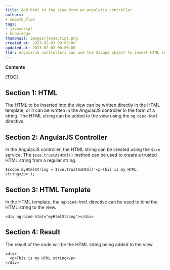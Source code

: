 ```yaml
---
title: Add html to the view from an angularjs controller
authors:
- smooth_flow
tags:
- javascript
- knowledge
thumbnail: images/javascript.png
created_at: 2023-02-03 00:00:00
updated_at: 2023-02-03 00:00:00
tldr: AngularJS controllers can use the $scope object to insert HTML into the view by setting the $scope.html variable.
---
```


**Contents**

[TOC]

## Section 1: HTML

The HTML to be inserted into the view can be written directly in the HTML template, or it can be written in the AngularJS controller in the form of a string. The HTML string can be added to the view using the `ng-bind-html` directive.

## Section 2: AngularJS Controller

In the AngularJS controller, the HTML string can be created using the `$sce` service. The `$sce.trustAsHtml()` method can be used to create a trusted HTML string from a regular string.

```
$scope.myHtmlString = $sce.trustAsHtml('<p>This is my HTML string</p>');
```

## Section 3: HTML Template

In the HTML template, the `ng-bind-html` directive can be used to bind the HTML string to the view.

```
<div ng-bind-html="myHtmlString"></div>
```

## Section 4: Result

The result of the code will be the HTML string being added to the view.

```
<div>
  <p>This is my HTML string</p>
</div>
```
